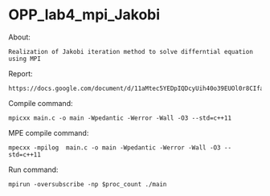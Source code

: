 # OPP_lab4_mpi_Jakobi
About:

    Realization of Jakobi iteration method to solve differntial equation using MPI

Report:

    https://docs.google.com/document/d/11aMtec5YEDpIQDcyUih40o39EUOl0r8CIfaJxFjYHR8/edit

Compile command:

    mpicxx main.c -o main -Wpedantic -Werror -Wall -O3 --std=c++11

MPE compile command:

    mpecxx -mpilog  main.c -o main -Wpedantic -Werror -Wall -O3 --std=c++11

Run command:

    mpirun -oversubscribe -np $proc_count ./main
